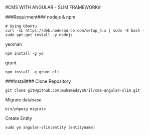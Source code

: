 #CMS WITH ANGULAR - SLIM FRAMEWORK#


###Requirment###
nodejs & npm
```
# Using Ubuntu
curl -sL https://deb.nodesource.com/setup_4.x | sudo -E bash -
sudo apt-get install -y nodejs

```

yeoman
```
npm install -g yo
```
grunt
```
npm install -g grunt-cli
```


###Install###
Clone Repository
```
git clone git@github.com:muhamadsyahril/cms-angular-slim.git
```
Migrate database
```
bin/phpmig migrate

```

Create Entity

```
sudo yo angular-slim:entity [entityname]

```
